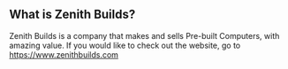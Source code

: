 ## What is Zenith Builds?
Zenith Builds is a company that makes and sells Pre-built Computers, with amazing value.
If you would like to check out the website, go to https://www.zenithbuilds.com
